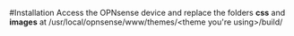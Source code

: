 #Installation
Access the OPNsense device and replace the folders **css** and **images** at /usr/local/opnsense/www/themes/<theme you're using>/build/
